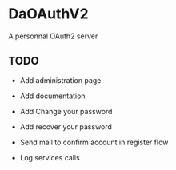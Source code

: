 # DaOAuthV2

A personnal OAuth2 server

## TODO

- Add administration page
- Add documentation
- Add Change your password
- Add recover your password
- Send mail to confirm account in register flow

- Log services calls
